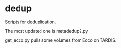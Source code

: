 dedup
=========

Scripts for deduplication.

The most updated one is metadedup2.py

get_ecco.py pulls some volumes from Ecco on TARDIS.


